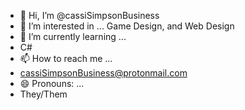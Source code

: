 - 👋 Hi, I’m @cassiSimpsonBusiness
- 👀 I’m interested in ...
  Game Design, and Web Design
- 🌱 I’m currently learning ...
-   C#
- 📫 How to reach me ...
-   cassiSimpsonBusiness@protonmail.com
- 😄 Pronouns: ...
-   They/Them

<!---
cassiSimpsonBusiness/cassiSimpsonBusiness is a ✨ special ✨ repository because its `README.md` (this file) appears on your GitHub profile.
You can click the Preview link to take a look at your changes.
--->
